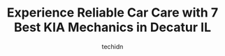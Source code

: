 ---
layout: ampstory
image: https://images.unsplash.com/photo-1592032857148-5658283bb67b?ixlib=rb-4.0.3&ixid=MnwxMjA3fDB8MHxwaG90by1wYWdlfHx8fGVufDB8fHx8&auto=format&fit=crop&w=640&h=853&q=80
author: techidn
featured: false
description: Entrust your vehicle to the 7 best KIA Mechanic in Decatur IL, USA and experience the difference they can make. With their extensive knowledge, state-of-the-art facilities, and commitment to
title: Experience Reliable Car Care with 7 Best KIA Mechanics in Decatur IL
cover:
   title: Experience Reliable Car Care with 7 Best KIA Mechanics in Decatur IL
   subtitle: Rickpate
   background: https://images.unsplash.com/photo-1592032857148-5658283bb67b?ixlib=rb-4.0.3&ixid=MnwxMjA3fDB8MHxwaG90by1wYWdlfHx8fGVufDB8fHx8&auto=format&fit=crop&w=640&h=853&q=80

pages: 
 - layout: thirds
   top: <h1>#1 Firestone Complete Auto Care</h1>
   bottom: "<p>Was able to get squeezed in to a last minute appointment for my son. They were extremely knowledgeable and professional. Kudos to the whole staff and Jim! (I think thats </p>"
   background: https://www.knot35.com/toplist/wp-content/uploads/2023/06/best-kia-mechanic-1-in-decatur-il-1685838055.jpeg
   backgroundblur: true
 - layout: thirds
   top: <h1>#2 Speed Lube Complete Auto Care</h1>
   bottom: "<p>926 E Eldorado St, Decatur, IL 62521, United States</p>"
   background: https://www.knot35.com/toplist/wp-content/uploads/2023/06/best-kia-mechanic-2-in-decatur-il-1685838056.jpeg
   cta:
      link: https://www.knot35.com/toplist/experience-reliable-car-care-with-7-best-kia-mechanics-in-decatur-il/
      text: Experience Reliable Car Care with 7 Best KIA Mechanics in Decatur IL
 - layout: thirds
   top: <h1>#3 Bannings Auto Service</h1>
   bottom: "<p>1983 E Pershing Rd, Decatur, IL 62526, United States</p>"
   background: https://www.knot35.com/toplist/wp-content/uploads/2023/06/best-kia-mechanic-3-in-decatur-il-1685838056.jpeg
   cta:
      link: https://www.knot35.com/toplist/experience-reliable-car-care-with-7-best-kia-mechanics-in-decatur-il/
      text: Experience Reliable Car Care with 7 Best KIA Mechanics in Decatur IL
 - layout: thirds
   top: <h1>#4 South Shores Auto Service</h1>
   bottom: "<p>1675 S Franklin St, Decatur, IL 62521, United States</p>"
   background: https://images.unsplash.com/photo-1597773150796-e5c14ebecbf5?ixlib=rb-4.0.3&ixid=MnwxMjA3fDB8MHxwaG90by1wYWdlfHx8fGVufDB8fHx8&auto=format&fit=crop&w=640&h=853&q=80
   cta:
      link: https://www.knot35.com/toplist/experience-reliable-car-care-with-7-best-kia-mechanics-in-decatur-il/
      text: Experience Reliable Car Care with 7 Best KIA Mechanics in Decatur IL
 - layout: thirds
   top: <h1>#5 Vanderlaans Automotive Repair</h1>
   bottom: "<p>6335 US-36, Decatur, IL 62521, United States</p>"
   background: https://images.unsplash.com/photo-1510906594845-bc082582c8cc?ixlib=rb-4.0.3&ixid=MnwxMjA3fDB8MHxwaG90by1wYWdlfHx8fGVufDB8fHx8&auto=format&fit=crop&w=640&h=853&q=80
   cta:
      link: https://www.knot35.com/toplist/experience-reliable-car-care-with-7-best-kia-mechanics-in-decatur-il/
      text: Experience Reliable Car Care with 7 Best KIA Mechanics in Decatur IL
 - layout: thirds
   top: <h1>#6 Jims Auto Service</h1>
   bottom: "<p>140 E Damon Ave, Decatur, IL 62526, United States</p>"
   background: https://images.unsplash.com/photo-1536745287225-21d689278fd1?ixlib=rb-4.0.3&ixid=MnwxMjA3fDB8MHxwaG90by1wYWdlfHx8fGVufDB8fHx8&auto=format&fit=crop&w=640&h=853&q=80
   cta:
      link: https://www.knot35.com/toplist/experience-reliable-car-care-with-7-best-kia-mechanics-in-decatur-il/
      text: Experience Reliable Car Care with 7 Best KIA Mechanics in Decatur IL
 - layout: thirds
   top: <h1>#7 Ming Auto Body</h1>
   bottom: "<p>2850 N Jasper St, Decatur, IL 62526, United States</p>"
   background: https://images.unsplash.com/photo-1527067829737-402993088e6b?ixlib=rb-4.0.3&ixid=MnwxMjA3fDB8MHxwaG90by1wYWdlfHx8fGVufDB8fHx8&auto=format&fit=crop&w=640&h=853&q=80
   cta:
      link: https://www.knot35.com/toplist/experience-reliable-car-care-with-7-best-kia-mechanics-in-decatur-il/
      text: Experience Reliable Car Care with 7 Best KIA Mechanics in Decatur IL
 - layout: thirds
   middle: Continue reading...
   background: https://images.unsplash.com/photo-1599422314077-f4dfdaa4cd09?ixlib=rb-4.0.3&ixid=MnwxMjA3fDB8MHxwaG90by1wYWdlfHx8fGVufDB8fHx8&auto=format&fit=crop&w=640&h=853&q=80
   cta:
      link: https://www.knot35.com/toplist/experience-reliable-car-care-with-7-best-kia-mechanics-in-decatur-il/
      text: Experience Reliable Car Care with 7 Best KIA Mechanics in Decatur IL
      
---